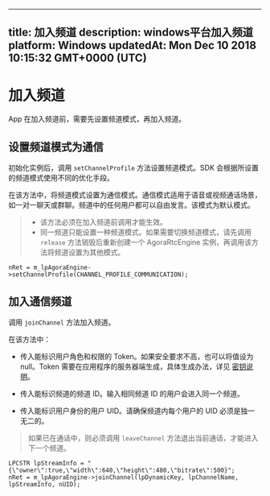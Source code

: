 
---
title: 加入频道
description: windows平台加入频道
platform: Windows
updatedAt: Mon Dec 10 2018 10:15:32 GMT+0000 (UTC)
---
# 加入频道
App 在加入频道前，需要先设置频道模式，再加入频道。

## 设置频道模式为通信
初始化实例后，调用 <code>setChannelProfile</code> 方法设置频道模式。SDK 会根据所设置的频道模式使用不同的优化手段。

在该方法中，将频道模式设置为通信模式。通信模式适用于语音或视频通话场景，如一对一聊天或群聊。频道中的任何用户都可以自由发言。该模式为默认模式。
 
> - 该方法必须在加入频道前调用才能生效。
> - 同一频道只能设置一种频道模式。如果需要切换频道模式，请先调用 `release` 方法销毁后重新创建一个 AgoraRtcEngine 实例，再调用该方法将频道设置为其他模式。


```
nRet = m_lpAgoraEngine->setChannelProfile(CHANNEL_PROFILE_COMMUNICATION);
```

## 加入通信频道
调用 <code>joinChannel</code> 方法加入频道。

在该方法中：

-   传入能标识用户角色和权限的 Token。如果安全要求不高，也可以将值设为 null。Token 需要在应用程序的服务器端生成，具体生成办法，详见 [密钥说明](../../cn/Video/token.md)。

-   传入能标识频道的频道 ID。输入相同频道 ID 的用户会进入同一个频道。

-   传入能标识用户身份的用户 UID。请确保频道内每个用户的 UID 必须是独一无二的。

> 如果已在通话中，则必须调用 <code>leaveChannel</code> 方法退出当前通话，才能进入下一个频道。

```
LPCSTR lpStreamInfo = "{\"owner\":true,\"width\":640,\"height\":480,\"bitrate\":500}";
nRet = m_lpAgoraEngine->joinChannel(lpDynamicKey, lpChannelName, lpStreamInfo, nUID);
```

